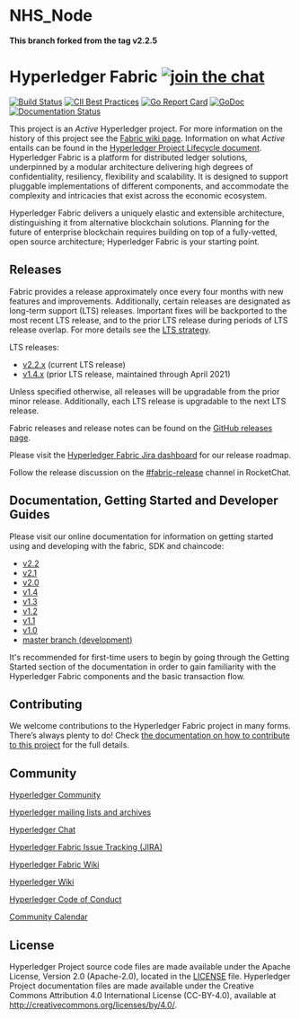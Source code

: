 # NHS_Node

**This branch forked from the tag v2.2.5**

# Hyperledger Fabric [![join the chat][rocketchat-image]][rocketchat-url]

[rocketchat-url]: https://chat.hyperledger.org/channel/fabric
[rocketchat-image]: https://open.rocket.chat/images/join-chat.svg

[![Build Status](https://dev.azure.com/Hyperledger/Fabric/_apis/build/status/Merge?branchName=master)](https://dev.azure.com/Hyperledger/Fabric/_build/latest?definitionId=51&branchName=master)
[![CII Best Practices](https://bestpractices.coreinfrastructure.org/projects/955/badge)](https://bestpractices.coreinfrastructure.org/projects/955)
[![Go Report Card](https://goreportcard.com/badge/github.com/hyperledger/fabric)](https://goreportcard.com/report/github.com/hyperledger/fabric)
[![GoDoc](https://godoc.org/github.com/hyperledger/fabric?status.svg)](https://godoc.org/github.com/hyperledger/fabric)
[![Documentation Status](https://readthedocs.org/projects/hyperledger-fabric/badge/?version=master)](http://hyperledger-fabric.readthedocs.io/en/master/?badge=master)

This project is an _Active_ Hyperledger project. For more information on the history of this project see the [Fabric wiki page](https://wiki.hyperledger.org/display/fabric). Information on what _Active_ entails can be found in
the [Hyperledger Project Lifecycle document](https://wiki.hyperledger.org/display/HYP/Project+Lifecycle).
Hyperledger Fabric is a platform for distributed ledger solutions, underpinned
by a modular architecture delivering high degrees of confidentiality,
resiliency, flexibility and scalability. It is designed to support pluggable
implementations of different components, and accommodate the complexity and
intricacies that exist across the economic ecosystem.

Hyperledger Fabric delivers a uniquely elastic and extensible architecture,
distinguishing it from alternative blockchain solutions. Planning for the
future of enterprise blockchain requires building on top of a fully-vetted,
open source architecture; Hyperledger Fabric is your starting point.

## Releases

Fabric provides a release approximately once every four months with new features
and improvements. Additionally, certain releases are designated as long-term
support (LTS) releases. Important fixes will be backported to the most recent
LTS release, and to the prior LTS release during periods of LTS release overlap.
For more details see the [LTS strategy](https://github.com/hyperledger/fabric-rfcs/blob/master/text/0005-lts-release-strategy.md).

LTS releases:
- [v2.2.x](https://hyperledger-fabric.readthedocs.io/en/release-2.2/whatsnew.html) (current LTS release)
- [v1.4.x](https://hyperledger-fabric.readthedocs.io/en/release-1.4/whatsnew.html) (prior LTS release, maintained through April 2021)

Unless specified otherwise, all releases will be upgradable from the prior minor release.
Additionally, each LTS release is upgradable to the next LTS release.

Fabric releases and release notes can be found on the [GitHub releases page](https://github.com/hyperledger/fabric/releases).

Please visit the [Hyperledger Fabric Jira dashboard](https://jira.hyperledger.org/secure/Dashboard.jspa?selectPageId=10104) for our release roadmap.

Follow the release discussion on the [#fabric-release](https://chat.hyperledger.org/channel/fabric-release) channel in RocketChat.

## Documentation, Getting Started and Developer Guides

Please visit our
online documentation for
information on getting started using and developing with the fabric, SDK and chaincode:
- [v2.2](http://hyperledger-fabric.readthedocs.io/en/release-2.2/)
- [v2.1](http://hyperledger-fabric.readthedocs.io/en/release-2.1/)
- [v2.0](http://hyperledger-fabric.readthedocs.io/en/release-2.0/)
- [v1.4](http://hyperledger-fabric.readthedocs.io/en/release-1.4/)
- [v1.3](http://hyperledger-fabric.readthedocs.io/en/release-1.3/)
- [v1.2](http://hyperledger-fabric.readthedocs.io/en/release-1.2/)
- [v1.1](http://hyperledger-fabric.readthedocs.io/en/release-1.1/)
- [v1.0](http://hyperledger-fabric.readthedocs.io/en/release-1.0/)
- [master branch (development)](http://hyperledger-fabric.readthedocs.io/en/master/)

It's recommended for first-time users to begin by going through the Getting Started section of the documentation in order to gain familiarity with the Hyperledger Fabric components and the basic transaction flow.

## Contributing

We welcome contributions to the Hyperledger Fabric project in many forms.
There’s always plenty to do! Check [the documentation on how to contribute to this project](http://hyperledger-fabric.readthedocs.io/en/latest/CONTRIBUTING.html)
for the full details.

## Community

[Hyperledger Community](https://www.hyperledger.org/community)

[Hyperledger mailing lists and archives](http://lists.hyperledger.org/)

[Hyperledger Chat](http://chat.hyperledger.org/channel/fabric)

[Hyperledger Fabric Issue Tracking (JIRA)](https://jira.hyperledger.org/secure/Dashboard.jspa?selectPageId=10104)

[Hyperledger Fabric Wiki](https://wiki.hyperledger.org/display/Fabric)

[Hyperledger Wiki](https://wiki.hyperledger.org/)

[Hyperledger Code of Conduct](https://wiki.hyperledger.org/display/HYP/Hyperledger+Code+of+Conduct)

[Community Calendar](https://wiki.hyperledger.org/display/HYP/Calendar+of+Public+Meetings)

## License <a name="license"></a>

Hyperledger Project source code files are made available under the Apache License, Version 2.0 (Apache-2.0), located in the [LICENSE](LICENSE) file. Hyperledger Project documentation files are made available under the Creative Commons Attribution 4.0 International License (CC-BY-4.0), available at http://creativecommons.org/licenses/by/4.0/.
